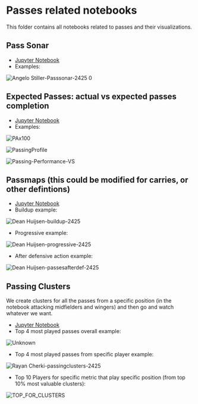 # Passes related notebooks
This folder contains all notebooks related to passes and their visualizations. 

## Pass Sonar
- [Jupyter Notebook](https://gibranium.github.io/passing/PASSES-SONAR.html)
- Examples:

![Angelo Stiller-Passsonar-2425 0](https://github.com/user-attachments/assets/70214ba4-48c1-4167-b974-e65c7b036d6e)

## Expected Passes: actual vs expected passes completion
- [Jupyter Notebook](https://gibranium.github.io/passing/PASSES-xP-PROFILING.html)
- Examples:

![PAx100](https://github.com/user-attachments/assets/02cc9fce-71c9-4395-a151-33008d2d5f7b)

![PassingProfile](https://github.com/user-attachments/assets/11d2ddef-0590-491c-bd3e-c861065235ad)

![Passing-Performance-VS](https://github.com/user-attachments/assets/014ada44-3b16-4ab2-8d59-c9be96c5d653)

## Passmaps (this could be modified for carries, or other defintions)
- [Jupyter Notebook](https://gibranium.github.io/passing/PASSMAPS.html)
- Buildup example:

![Dean Huijsen-buildup-2425](https://github.com/user-attachments/assets/99f841c1-9c6b-4492-86b9-f00eeab1ad84)

- Progressive example:

![Dean Huijsen-progressive-2425](https://github.com/user-attachments/assets/0e53f2f6-cdcb-4464-95b8-0316c9b7bc45)

- After defensive action example:

![Dean Huijsen-passesafterdef-2425](https://github.com/user-attachments/assets/c2ddc214-d7be-4942-90a8-2ab26e69ac2e)

## Passing Clusters
We create clusters for all the passes from a specific position (in the notebook attacking midfielders and wingers) and then go and watch whatever we want.
- [Jupyter Notebook](https://gibranium.github.io/passing/PLAYER-PASSING-CLUSTERS.html)
- Top 4 most played passes overall example:

![Unknown](https://github.com/user-attachments/assets/9965a2f1-b709-4a53-aa9a-e954a401f0f9)

- Top 4 most played passes from specific player example:
  
![Rayan Cherki-passingclusters-2425](https://github.com/user-attachments/assets/50417e1f-0503-423e-8cfc-f813fb57b961)


- Top 10 Players for specific metric that play specific position (from top 10% most valuable clusters):

![TOP_FOR_CLUSTERS](https://github.com/user-attachments/assets/46c3e287-aebd-4b0f-8123-dd8b784fb59d)
